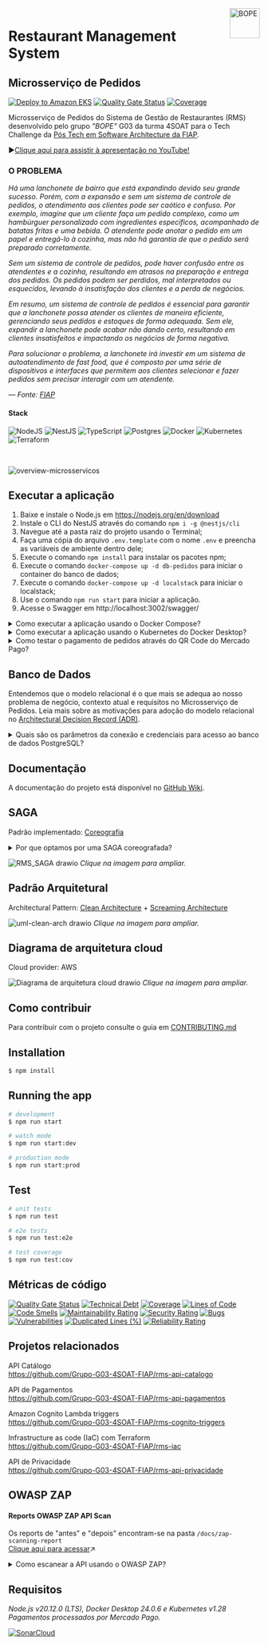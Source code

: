 <img src="https://github.com/Grupo-G03-4SOAT-FIAP/rms-api-pedidos/raw/main/docs/img/bope-faca-na-carveira-knife-skull-logo.png" alt="BOPE" title="BOPE" align="right" height="60" />

# Restaurant Management System
## Microsserviço de Pedidos

[![Deploy to Amazon EKS](https://github.com/Grupo-G03-4SOAT-FIAP/rms-api-pedidos/actions/workflows/deploy.yml/badge.svg)](https://github.com/Grupo-G03-4SOAT-FIAP/rms-api-pedidos/actions/workflows/deploy.yml)
[![Quality Gate Status](https://sonarcloud.io/api/project_badges/measure?project=Grupo-G03-4SOAT-FIAP_rms-api-pedidos&metric=alert_status)](https://sonarcloud.io/summary/new_code?id=Grupo-G03-4SOAT-FIAP_rms-api-pedidos)
[![Coverage](https://sonarcloud.io/api/project_badges/measure?project=Grupo-G03-4SOAT-FIAP_rms-api-pedidos&metric=coverage)](https://sonarcloud.io/summary/new_code?id=Grupo-G03-4SOAT-FIAP_rms-api-pedidos)

Microsserviço de Pedidos do Sistema de Gestão de Restaurantes (RMS) desenvolvido pelo grupo *"BOPE"* G03 da turma 4SOAT para o Tech Challenge da [Pós Tech em Software Architecture da FIAP](https://postech.fiap.com.br/curso/software-architecture/).

▶️[Clique aqui para assistir à apresentação no YouTube!](https://www.youtube.com/watch?v=1Kjw_gMVvWk)

### O PROBLEMA

*Há uma lanchonete de bairro que está expandindo devido seu grande sucesso. Porém, com a expansão e sem um sistema de controle de pedidos, o atendimento aos clientes pode ser caótico e confuso. Por exemplo, imagine que um cliente faça um pedido complexo, como um hambúrguer personalizado com ingredientes específicos, acompanhado de batatas fritas e uma bebida. O atendente pode anotar o pedido em um papel e entregá-lo à cozinha, mas não há garantia de que o pedido será preparado corretamente.*

*Sem um sistema de controle de pedidos, pode haver confusão entre os atendentes e a cozinha, resultando em atrasos na preparação e entrega dos pedidos. Os pedidos podem ser perdidos, mal interpretados ou esquecidos, levando à insatisfação dos clientes e a perda de negócios.*

*Em resumo, um sistema de controle de pedidos é essencial para garantir que a lanchonete possa atender os clientes de maneira eficiente, gerenciando seus pedidos e estoques de forma adequada. Sem ele, expandir a lanchonete pode acabar não dando certo, resultando em clientes insatisfeitos e impactando os negócios de forma negativa.*

*Para solucionar o problema, a lanchonete irá investir em um sistema de autoatendimento de fast food, que é composto por uma série de dispositivos e interfaces que permitem aos clientes selecionar e fazer pedidos sem precisar interagir com um atendente.*

*— Fonte: [FIAP](https://www.fiap.com.br/)*

#### Stack

![NodeJS](https://img.shields.io/badge/node.js-6DA55F?style=for-the-badge&logo=node.js&logoColor=white)
![NestJS](https://img.shields.io/badge/nestjs-%23E0234E.svg?style=for-the-badge&logo=nestjs&logoColor=white)
![TypeScript](https://img.shields.io/badge/typescript-%23007ACC.svg?style=for-the-badge&logo=typescript&logoColor=white)
![Postgres](https://img.shields.io/badge/postgres-%23316192.svg?style=for-the-badge&logo=postgresql&logoColor=white)
![Docker](https://img.shields.io/badge/docker-%230db7ed.svg?style=for-the-badge&logo=docker&logoColor=white)
![Kubernetes](https://img.shields.io/badge/kubernetes-%23326ce5.svg?style=for-the-badge&logo=kubernetes&logoColor=white)
![Terraform](https://img.shields.io/badge/terraform-%235835CC.svg?style=for-the-badge&logo=terraform&logoColor=white)

<br>

![overview-microsservicos](https://github.com/Grupo-G03-4SOAT-FIAP/rms-api-pedidos/assets/5115895/8eabc62c-4381-45ce-a101-42883dd1f087)

## Executar a aplicação

1. Baixe e instale o Node.js em https://nodejs.org/en/download
2. Instale o CLI do NestJS através do comando `npm i -g @nestjs/cli`
3. Navegue até a pasta raiz do projeto usando o Terminal;
4. Faça uma cópia do arquivo `.env.template` com o nome `.env` e preencha as variáveis de ambiente dentro dele;
5. Execute o comando `npm install` para instalar os pacotes npm;
6. Execute o comando `docker-compose up -d db-pedidos` para iniciar o container do banco de dados;
7. Execute o comando `docker-compose up -d localstack` para iniciar o localstack;
8. Use o comando `npm run start` para iniciar a aplicação.
9. Acesse o Swagger em http://localhost:3002/swagger/

<details>

<summary>Como executar a aplicação usando o Docker Compose?</summary>

## Executar a aplicação usando o Docker Compose

1. Clone este repositório;
2. Navegue até a pasta raiz do projeto usando o Terminal;
3. Faça uma cópia do arquivo `.env.template` com o nome `.env` e preencha as variáveis de ambiente dentro dele;
4. Execute o comando `docker-compose up -d --build --force-recreate`
5. Acesse o Swagger em http://localhost:3002/swagger/

</details>

<details>

<summary>Como executar a aplicação usando o Kubernetes do Docker Desktop?</summary>

## Executar a aplicação usando o Kubernetes do Docker Desktop

1. Clone este repositório;
2. Navegue até a pasta raiz do projeto usando o Terminal;
3. Use o comando `docker build -t rms-api-pedidos:latest .` para gerar a imagem de container da aplicação;
4. Use o comando `kubectl apply -f k8s/development/postgres/namespace.yaml -f k8s/development/postgres/pvc-pv.yaml -f k8s/development/postgres/config.yaml -f k8s/development/postgres/secrets.yaml -f k8s/development/postgres/deployment.yaml -f k8s/development/postgres/service.yaml` para fazer deploy do banco de dados;
5. Use o comando `kubectl apply -f k8s/development/api/namespace.yaml -f k8s/development/api/config.yaml -f k8s/development/api/secrets.yaml -f k8s/development/api/deployment.yaml -f k8s/development/api/service.yaml -f k8s/development/api/hpa.yaml` para fazer deploy da aplicação;
6. Acesse o Swagger em http://localhost:3002/swagger/

> Para remover a aplicação do Kubernetes, use o comando `kubectl delete namespace rms`

#### Sobre os Secrets do Kubernetes

Em seu ambiente de desenvolvimento, por questão de segurança, abra os arquivos `/k8s/development/postgres/secrets.yaml` e `/k8s/development/api/secrets.yaml` na pasta `/k8s/development` e preencha os valores sensíveis manualmente.

> No ambiente de produção os Secrets do Kubernetes são gerenciados pelo AWS Secrets Manager.

Para mais informações visite a página [Boas práticas para secrets do Kubernetes](https://kubernetes.io/docs/concepts/security/secrets-good-practices/#avoid-sharing-secret-manifests).

</details>

<details>

<summary>Como testar o pagamento de pedidos através do QR Code do Mercado Pago?</summary>

## Instruções para testar o pagamento de pedidos através do QR Code do Mercado Pago

Para testar o pagamento de pedidos usando o QR Code do Mercado Pago siga o passo a passo disponível na documentação da [api-pagamentos](https://github.com/Grupo-G03-4SOAT-FIAP/rms-api-pagamentos?tab=readme-ov-file#testar-o-pagamento-de-pedidos-atrav%C3%A9s-do-qr-code-do-mercado-pago).

</details>

## Banco de Dados

Entendemos que o modelo relacional é o que mais se adequa ao nosso problema de negócio, contexto atual e requisitos no Microsserviço de Pedidos. Leia mais sobre as motivações para adoção do modelo relacional no [Architectural Decision Record (ADR)](https://github.com/Grupo-G03-4SOAT-FIAP/rms-api-pedidos/wiki/Decis%C3%A3o-de-Arquitetura-para-Banco-de-Dados-da-API-RMS).

<details>

<summary>Quais são os parâmetros da conexão e credenciais para acesso ao banco de dados PostgreSQL?</summary>

<br>

Você pode conectar-se a instância de banco de dados PostgreSQL usando o [pgAdmin](https://www.pgadmin.org/download/), o terminal através do [psql](https://www.postgresql.org/download/), ou qualquer outra IDE ou ferramenta compatível.

> Host: localhost\
> Porta: 5432 (padrão)\
> Usuário: pguser\
> Senha: pgpwd\
> DB name: rms

</details>

## Documentação

A documentação do projeto está disponível no [GitHub Wiki](https://github.com/Grupo-G03-4SOAT-FIAP/rms-api-pedidos/wiki).

## SAGA

Padrão implementado: [Coreografia](https://microservices.io/patterns/data/saga.html)

<details>

<summary>Por que optamos por uma SAGA coreografada?</summary>

## SAGA Coreografada

Nossa aplicação é relativamente simples. Dada a simplicidade da nossa aplicação, no nosso cenário não corremos o risco de enfrentar problemas de dependências cíclicas, nem tampouco enfrentamos dificuldades em fazer o entendimento e o mapeamento de todos os membros envolvidos na SAGA, já que a nossa SAGA possui poucos membros. Sabendo disso, dado o nosso contexto, optamos pela SAGA coreografada, conforme recomendado por Chris Richardson no livro "[Microservices Patterns](https://www.amazon.com.br/Microservice-Patterns-examples-Chris-Richardson/dp/1617294543)", indo de encontro também a recomendação feita pelo professor durante as aulas.

</details>

![RMS_SAGA drawio](https://github.com/Grupo-G03-4SOAT-FIAP/rms-api-pedidos/assets/5115895/51d9d7e4-6121-4bbb-b08e-a447f33e327a)
*Clique na imagem para ampliar.*

## Padrão Arquitetural

Architectural Pattern: [Clean Architecture](https://blog.cleancoder.com/uncle-bob/2012/08/13/the-clean-architecture.html) + [Screaming Architecture](https://blog.cleancoder.com/uncle-bob/2011/09/30/Screaming-Architecture.html)

![uml-clean-arch drawio](https://github.com/Grupo-G03-4SOAT-FIAP/rms-api-monolito/assets/5115895/c19b37cb-5d1a-4328-8611-f9321a95e068)
*Clique na imagem para ampliar.*

## Diagrama de arquitetura cloud

Cloud provider: AWS

![Diagrama de arquitetura cloud drawio](https://github.com/Grupo-G03-4SOAT-FIAP/rms-api-monolito/assets/5115895/7cf5b858-5c7e-47d6-9def-2cda7e470134)
*Clique na imagem para ampliar.*

## Como contribuir

Para contribuir com o projeto consulte o guia em [CONTRIBUTING.md](CONTRIBUTING.md)

## Installation

```bash
$ npm install
```

## Running the app

```bash
# development
$ npm run start

# watch mode
$ npm run start:dev

# production mode
$ npm run start:prod
```

## Test

```bash
# unit tests
$ npm run test

# e2e tests
$ npm run test:e2e

# test coverage
$ npm run test:cov
```

## Métricas de código

[![Quality Gate Status](https://sonarcloud.io/api/project_badges/measure?project=Grupo-G03-4SOAT-FIAP_rms-api-pedidos&metric=alert_status)](https://sonarcloud.io/summary/new_code?id=Grupo-G03-4SOAT-FIAP_rms-api-pedidos)
[![Technical Debt](https://sonarcloud.io/api/project_badges/measure?project=Grupo-G03-4SOAT-FIAP_rms-api-pedidos&metric=sqale_index)](https://sonarcloud.io/summary/new_code?id=Grupo-G03-4SOAT-FIAP_rms-api-pedidos)
[![Coverage](https://sonarcloud.io/api/project_badges/measure?project=Grupo-G03-4SOAT-FIAP_rms-api-pedidos&metric=coverage)](https://sonarcloud.io/summary/new_code?id=Grupo-G03-4SOAT-FIAP_rms-api-pedidos)
[![Lines of Code](https://sonarcloud.io/api/project_badges/measure?project=Grupo-G03-4SOAT-FIAP_rms-api-pedidos&metric=ncloc)](https://sonarcloud.io/summary/new_code?id=Grupo-G03-4SOAT-FIAP_rms-api-pedidos)
[![Code Smells](https://sonarcloud.io/api/project_badges/measure?project=Grupo-G03-4SOAT-FIAP_rms-api-pedidos&metric=code_smells)](https://sonarcloud.io/summary/new_code?id=Grupo-G03-4SOAT-FIAP_rms-api-pedidos)
[![Maintainability Rating](https://sonarcloud.io/api/project_badges/measure?project=Grupo-G03-4SOAT-FIAP_rms-api-pedidos&metric=sqale_rating)](https://sonarcloud.io/summary/new_code?id=Grupo-G03-4SOAT-FIAP_rms-api-pedidos)
[![Security Rating](https://sonarcloud.io/api/project_badges/measure?project=Grupo-G03-4SOAT-FIAP_rms-api-pedidos&metric=security_rating)](https://sonarcloud.io/summary/new_code?id=Grupo-G03-4SOAT-FIAP_rms-api-pedidos)
[![Bugs](https://sonarcloud.io/api/project_badges/measure?project=Grupo-G03-4SOAT-FIAP_rms-api-pedidos&metric=bugs)](https://sonarcloud.io/summary/new_code?id=Grupo-G03-4SOAT-FIAP_rms-api-pedidos)
[![Vulnerabilities](https://sonarcloud.io/api/project_badges/measure?project=Grupo-G03-4SOAT-FIAP_rms-api-pedidos&metric=vulnerabilities)](https://sonarcloud.io/summary/new_code?id=Grupo-G03-4SOAT-FIAP_rms-api-pedidos)
[![Duplicated Lines (%)](https://sonarcloud.io/api/project_badges/measure?project=Grupo-G03-4SOAT-FIAP_rms-api-pedidos&metric=duplicated_lines_density)](https://sonarcloud.io/summary/new_code?id=Grupo-G03-4SOAT-FIAP_rms-api-pedidos)
[![Reliability Rating](https://sonarcloud.io/api/project_badges/measure?project=Grupo-G03-4SOAT-FIAP_rms-api-pedidos&metric=reliability_rating)](https://sonarcloud.io/summary/new_code?id=Grupo-G03-4SOAT-FIAP_rms-api-pedidos)

## Projetos relacionados

API Catálogo\
https://github.com/Grupo-G03-4SOAT-FIAP/rms-api-catalogo

API de Pagamentos\
https://github.com/Grupo-G03-4SOAT-FIAP/rms-api-pagamentos

Amazon Cognito Lambda triggers\
https://github.com/Grupo-G03-4SOAT-FIAP/rms-cognito-triggers

Infrastructure as code (IaC) com Terraform\
https://github.com/Grupo-G03-4SOAT-FIAP/rms-iac

API de Privacidade\
https://github.com/Grupo-G03-4SOAT-FIAP/rms-api-privacidade

## OWASP ZAP

#### Reports OWASP ZAP API Scan
Os reports de "antes" e "depois" encontram-se na pasta `/docs/zap-scanning-report`\
[Clique aqui para acessar](https://github.com/Grupo-G03-4SOAT-FIAP/rms-api-pedidos/tree/main/docs/zap-scanning-report)↗️

<details>

<summary>Como escanear a API usando o OWASP ZAP?</summary>

### ZAP - API Scan

Para escanear todos os endpoints da API em busca de vulnerabilidades siga o passo a passo abaixo.

1. Execute a aplicação usando o Docker Compose;
2. Execute o comando abaixo:
```bash
docker run --name zap --network host -v $(pwd):/zap/wrk/:rw -t zaproxy/zap-stable zap-api-scan.py -t http://localhost:3002/swagger-json -f openapi -r report.html
```

> Substitua os parenteses em `$(pwd)` por chaves `${pwd}` no Windows.

O report em formato HTML será gerado no diretório atual.

[Clique aqui](https://www.zaproxy.org/docs/docker/api-scan/) para obter mais informações sobre o API Scan do ZAP.

</details>

## Requisitos

*Node.js v20.12.0 (LTS), Docker Desktop 24.0.6 e Kubernetes v1.28*\
*Pagamentos processados por Mercado Pago.*

[![SonarCloud](https://sonarcloud.io/images/project_badges/sonarcloud-white.svg)](https://sonarcloud.io/summary/new_code?id=Grupo-G03-4SOAT-FIAP_rms-api-pedidos)
